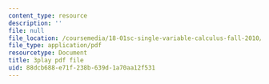 ```yaml
---
content_type: resource
description: ''
file: null
file_location: /coursemedia/18-01sc-single-variable-calculus-fall-2010/88dcb688e71f238b639d1a70aa12f531_Eaei-Y5AO_E.pdf
file_type: application/pdf
resourcetype: Document
title: 3play pdf file
uid: 88dcb688-e71f-238b-639d-1a70aa12f531
---
```

